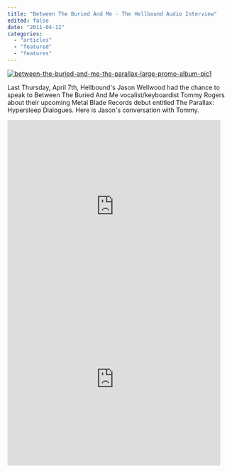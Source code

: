 ```yaml
---
title: "Between The Buried And Me - The Hellbound Audio Interview"
edited: false
date: "2011-04-12"
categories:
  - "articles"
  - "featured"
  - "features"
---
```


[![](http://www.hellbound.ca/wp-content/uploads/2011/04/between-the-buried-and-me-the-parallax-large-promo-album-pic1.jpg "between-the-buried-and-me-the-parallax-large-promo-album-pic1")](http://www.hellbound.ca/wp-content/uploads/2011/04/between-the-buried-and-me-the-parallax-large-promo-album-pic1.jpg)

Last Thursday, April 7th, Hellbound's Jason Wellwood had the chance to speak to Between The Buried And Me vocalist/keyboardist Tommy Rogers about their upcoming Metal Blade Records debut entitled The Parallax: Hypersleep Dialogues. Here is Jason's conversation with Tommy.

<iframe title="YouTube video player" width="480" height="390" src="http://www.youtube.com/embed/A1RQyOm4yAE" frameborder="0" allowfullscreen></iframe>

<iframe title="YouTube video player" width="480" height="390" src="http://www.youtube.com/embed/u9I_x9RNuJw" frameborder="0" allowfullscreen></iframe>
